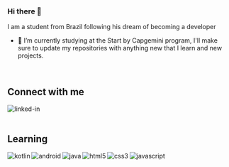 ### Hi there 👋

I am a student from Brazil following his dream of becoming a developer

- 🌱 I’m currently studying at the Start by Capgemini program, I'll make sure to update my repositories with anything new that I learn and new projects.

<br>

## Connect with me

[<img align="left" alt="linked-in" src="https://img.shields.io/badge/linkedin-%230077B5.svg?&style=for-the-badge&logo=linkedin&logoColor=white" />](https://www.linkedin.com/in/emmanuel-costa-93480a171/)

<br>
<br>

## Learning

<img align="left" alt="kotlin" src="https://img.shields.io/badge/kotlin-%230077B5.svg?&style=for-the-badge&logo=kotlin&logoColor=orange" />

<img align="left" alt="android" src="https://img.shields.io/badge/Android-3DDC84?logo=android&logoColor=white&style=for-the-badge" />

<img align="left" alt="java" src="https://img.shields.io/badge/Java-ED8B00?style=for-the-badge&logo=java&logoColor=white"/>

<img align="left" alt="html5" src="https://img.shields.io/badge/HTML5-E34F26?style=for-the-badge&logo=html5&logoColor=white"/>

<img align="left" alt="css3" src="https://img.shields.io/badge/CSS3-1572B6?style=for-the-badge&logo=css3&logoColor=white"/> 

<img align="left" alt="javascript" src="https://img.shields.io/badge/JavaScript-323330?style=for-the-badge&logo=javascript&logoColor=F7DF1E"/>

<!--
**Emmanuel-Costa/Emmanuel-Costa** is a ✨ _special_ ✨ repository because its `README.md` (this file) appears on your GitHub profile.

Here are some ideas to get you started:

- 🔭 I’m currently working on ...
- 🌱 I’m currently learning ...
- 👯 I’m looking to collaborate on ...
- 🤔 I’m looking for help with ...
- 💬 Ask me about ...
- 📫 How to reach me: ...
- 😄 Pronouns: ...
- ⚡ Fun fact: ...
-->
